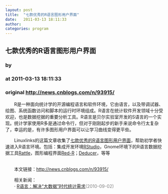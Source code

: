 ```yaml
---
layout: post
title:  "七款优秀的R语言图形用户界面"
date:   2011-03-13 18:11:33
author: 
categories: program
---
```


## 七款优秀的R语言图形用户界面
### by 
### at 2011-03-13 18:11:33
### original <http://news.cnblogs.com/n/93915/>

<p>　　R是一种面向统计学的开源编程语言和软件环境，它由语言，以及带调试器、绘图、系统函数访问和脚本的运行时环境组成。R语言在统计软件开发领域十分受欢迎，也是数据挖据的重要分析工具。R语言是贝尔实验室开发的S语言的一个实现。统计学家使用R多是通过命令行，但对于刚刚起步的新手来说命令行太复杂了，幸运的是，有许多图形用户界面可以让学习曲线变得更平些。</p>
<p>　　Linuxlinks的这篇文章收集了<a href="http://www.linuxlinks.com/article/20110306113701179/GUIsforR.html">七款优秀的R语言图形用户界面</a>，帮助初学者快速进入R语言环境。包括：集成开发环境<a href="http://www.rstudio.org/">RStudio</a>，Gnome环境下的R语言数据挖据工具<a href="http://rattle.togaware.com/">Rattle</a>，图形编程界面<a href="http://www.red-r.org/">Red-R</a>；<a href="http://www.deducer.org/">Deducer</a>，等等　　</p><p><br>　　本文链接：<a href="http://news.cnblogs.com/n/93915/">http://news.cnblogs.com/n/93915/</a></p><p>　　相关新闻：<br>　　· <a href="http://news.cnblogs.com/n/72860/">R语言：解决“大数据”时代统计需求</a><span style="color:gray">(2010-09-02)</span><br></p><img src="http://news.cnblogs.com/news/rssclick.aspx?id=93915" width="1" height="1" alt="">
